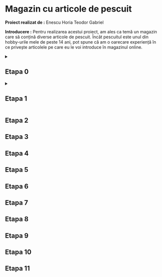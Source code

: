 # Magazin cu articole de pescuit

**Proiect realizat de :** Enescu Horia Teodor Gabriel

**Introducere :** Pentru realizarea acestui proiect, am ales ca temă un magazin care să conțină diverse articole de pescuit. Încât pescuitul este unul din hobby-urile mele de peste 14 ani, pot spune că am o oarecare experiență în ce privește articolele pe care eu le voi introduce în magazinul online.

 <details>
 <summary>
   
## Etapa 0

</summary>

  Magazinul online propus de mine va avea atât momeli, cât și articole necesare pescuitului sportiv. Așadar, vor exista 2 categorii : momeli și produse. Din aceste categorii rezultă și subcategoriile care au legătură cu denumirea articolului și firma care l-a confecționat. De exemplu, pentru momeli (mămăligă,porumb,nadă,etc) iar pentru produse (undiță,mulinetă,momitor,plumb,cârlig,etc). Aceste articole vor apărea toate într-o pagină principală, unde va fi afișat și stocul curent al fiecărui articol în parte, precum și prețul și eficiența acestuia. Prin eficiență mă refer la recomandările producătorului în ce privește utilizarea articolului, întrucât fiecare produs în parte este fabricat cu un singur scop, există de exemplu mămăligi care pot fi utilizate la o singură specie de pește. Pagina principală va avea și o opțiune de filtrare a produselor, deoarece cumpărătorul își dorește să cumpere un anume articol și poate nu este interesat să vadă toate ofertele propuse de site-ul meu.

**Paginile vor fi următoarele :**

-> pagina principală, unde cumpărătorul poate vedea toate sugestiile și va putea filtra rezultatele. <br>
-> o pagină care să conțină articolele în urma filtrării.<br>
-> o pagină de creare a unui cont, cu nume și parolă.<br>
-> o pagină de logare într-un cont deja existent folosind nume și parolă.<br>
-> o pagină numită “Coș de cumpărături” unde cumpărătorul va putea plasa comanda. Tot acolo va exista și un istoric cu obiectele pe care acesta le-a cumpărat în trecut. Cumpărătorul nu va putea plasa o comandă dacă nu are un cont.

*Opțional, dacă îmi rămâne timp, doresc să fac și o pagină de feedback. Acolo cumpărătorul poate oferi feedback cu stele de la 1 la 5 pentru un anume articol.*

**Cuvinte cheie pentru pagina principală :**

undiță, lansetă, cârlig, nailon, momitor, plumb, opritor, mulinetă, scaun, umbrelă, suport, mămăligă, nadă, stoc, preț, eficiență, informații.

**Cuvinte cheie pentru pagina de creare cont :**

user, parolă, creare cont

**Cuvinte cheie pentru pagina de logare :**

user, parolă, login

**Cuvinte cheie pentru pagina care conține rezultatele filtrate :**

undiță, lansetă, cârlig, nailon, momitor, plumb, opritor, mulinetă, scaun, umbrelă, suport, mămăligă, nadă, stoc, preț, eficiență, informații

**Cuvinte cheie pentru pagina “Coș de cumpărături” :**

undiță, lansetă, cârlig, nailon, momitor, plumb, opritor, mulinetă, scaun, umbrelă, suport, mămăligă, nadă, istoric, livrare, dată livrare, preț, plasare comandă, preț, cumpărare, contul meu.

**Cuvinte cheie pentru pagina de feedback :**

undiță, lansetă, cârlig, nailon, momitor, plumb, opritor, mulinetă, scaun, umbrelă, suport, mămăligă, nadă, feedback, stele, mulțumit/nemulțumit.

**Site-uri similare :**

https://www.totalfishing.ro/

*Pro : Produsele sunt afișate într-un mod similar cu planul meu de implementare al proiectului. Fiecare produs are și stoc, preț și feedback. Are și opțiune de filtrare.*

*Contra : Pagina principală mi se pare că este mult prea încărcată, sunt adeptul unei implementări mai simple.*

https://marelepescar.ro/

*Pro : Îmi place sistemul de filtrare propus de acest site, se aseamănă cu cel la care mă gandesc și eu.*

*Contra : La fel ca la site-ul anterior, sunt prea multe informații, iar pentru a ajunge la recomandări trebuie dat scroll.*

https://www.fishingmall.ro/

*Pro : Este un site simplist, și după mine chiar eficient și atrăgător, personal așa văd și implementarea site-ului meu.*

*Contra : Site-ul este în doar 2 culori, alb și albastru, iar eu personal doresc un site în mai multe culori, să fie mai modern.*

https://fisela.ro/

*Pro : site realizat în 4 culori, ceea ce îl face din punctul meu de vedere modern și atrăgător. Mai mult decât atât, site-ul conține opțiune de autentificare/logare, precum și un Coș de cumpărături, dorite de mine în implementarea proiectului.*

*Contra : Nu îmi place bara neagră de informații, e mult prea mare. De asemenea, sugestiile le-aș insera în partea dreaptă a paginii, nu în mijlocul acesteia.*

</details>

<details>
 <summary>
  
## Etapa 1
</summary>

# Cerințe
Creați prima pagină a site-ului (doar prima pagină; fără stilizare încă, fiindcă veți primi taskuri legate de acest aspect). Puteți pune în această pagină text care va fi mutat în alte pagini, mai târziu, dar nu faceți încă mai multe pagini fiindcă le vom genera prin Node! La prezentare vă rog să aveți pentru fiecare task notată linia din program la care l-ați rezolvat ca să nu dureze prezentarea mai mult de 3-4 minute. 
Creați un folder al proiectului care va cuprinde toate fisierele necesare site-ului vostru. Creați în el un fisier  numit index.html. Deschideți acest fișier cu un editor de text care marchează sintaxa. Adăugați în fișier doctype și setați limba documentului în tagul html
Adaugati un title corespunzător conținutului textului. Folosiți 4 taguri meta relevante pentru a specifica: charset-ul, autorul, cuvintele cheie, descrierea.
Creați un folder (de exemplu numit "resurse") care va conține toate fișierele folosite de site, dar care nu sunt pagini html (de exemplu imagini, fisiere de stilizare etc). In el creati un folder numit ico. Adaugati un favicon relevant pentru temă. Folosiți https://realfavicongenerator.net pentru a genera toate dimensiunile necesare de favicon și codul compatibil pentru diversele browsere și sisteme de operare. Pentru favicon transparent, trebuie sa setati si o culoare a tile-ului (de background), care trebuie specificata și în tagul meta: <meta name="msapplication-TileColor" content="...culoarea aleasa de voi...">
Împărțiți body-ul în header, main, footer.
În header faceți un sistem de navigare ca în curs (nav cu listă neordonată de linkuri), cu opțiuni  principale (care vor reprezenta paginile site-ului) și secundare (pentru opțiunea "Acasă", adică pagina principală, subopțiunile vor cuprinde linkuri către secțiunile paginii, care vor avea id-uri relevante). Folosiți în header h1 pentru titlul site-ului. 
Folosiți minim un tag dintre: section, article, aside. Trebuie să existe măcar un caz de taguri de secționare imbricate (secțiune în secțiune). Puneți headingul cu nivelul corespunzător nivelului imbricării. Atenție, nu folosim headinguri decât ca titluri pentru tagurile de secționare. Observație: nivelul headingului trebuie să corespundă nivelului de imbricare a secțiunii (de exemplu un tag de secționare aflat direct în body  are titlul scris cu h2, dar un tag de sectionare aflat intr-un tag de secționare care la rândul lui se află în body, va avea titlul scris cu h3
În cadrul secțiunilor folosiți minim 2 taguri dintre următoare taguri de grupare: p, ol, ul, blockquote, dl
Adăugați în pagină o imagine cu descriere, folosind figure și figcaption. Pe ecran mic (mobil) trebuie să se încarce o variantă mai redusă în dimensiune (bytes) a imaginii, pe tabletă o variantă medie, iar pe ecran mare varianta cea mai mare a imaginii. Folosiți un editor grafic pentru cropping și redimensionare pentru a obține cele 3 variante de imagini.
Textul trebuie să conțină toate cuvintele cheie identificate pentru pagina curentă. Puteți găsi mai multe sintagme cheie pe care le puteți folosi, cu https://www.wordtracker.com/  sau https://app.neilpatel.com/en/ubersuggest/keyword_ideas
Acestea trebuie să apară de mai multe ori în pagină, în taguri relevante.
În cadrul textului îndepliniți 3 dintre cerințele de mai jos, la alegere:
marcați cuvintele și sintagmele cheie cu ajutorul tagului b
marcați textul idiomatic (termeni științifici, în altă limbă, termeni tehnici, de jargon, etc) cu tagul i
marcați textul de atenționare cu strong
marcați textul accentuat cu em
marcați textul șters (corectat sau care nu mai e relevant) cu tagul s și textul inserat în loc cu tagul ins
marcați o abreviere cu abbr și cu atributul title specificați sintagma abreviată
marcați un termen definit cu dfn
marcați un citat cu tagul q
Creați următoarele linkuri speciale: 
un link extern (va fi in continutul paginii, nu in meniu, va face referire la alt site si se va deschide in fereastră nouă)
un link în footer către începutul paginii,
minim două linkuri care se deschid într-un iframe (se poate face ca în exemplul de curs, linkuri care deschid videoclipuri relevante de pe youtube în iframe). Atentie nu e vorba de src-ul iframe-ului ce de taguri <a> care la click se deschid in iframe. Iframe-ul va contine in mod default una dintre resursele specificate in linkuri
Un link de tip download
Creați în pagină mai multe zone de details și summary. Pot fi întrebări frecvente, pot fi niște oferte pentru care afișăm titlul și utilizatorul le deschide pe cele care îl interesează, pot fi secțiuni explicative etc.
În footer se vor adăuga cu ajutorul tagului address informații de contact:
telefon fictiv, marcat cu tagul <a> si URI Scheme-ul corespunzător
adresă fictivă care la click deschide o locatie pe Google Maps (locatia in mod normal ar corespunde cu adresa dar voi veti pune drept locatie in maps, Facultatea de Matematica si Informatica)
e-mail fictiv, marcat cu tagul <a> si URI Scheme-ul corespunzător în href
Link care deschide o aplicatie de comunicare precum skype sau whatsapp pentru chat
În footer se va adăuga informație de copyright, folosind tagul small, simbolul specific de copyright cu codul html necesar (forma &cod;) și data creării paginii scrisă în limba română și pusă în tagul time cu atributul datetime corespunzător. 
Pagina trebuie sa fie valida din punct de vedere sintactic. Deci verificati cu validatorul html. Validatorul va fi pregătit într-un tab, la prezentare, și pagina se va valida pe loc.

# Rezolvări

</details>

## Etapa 2

## Etapa 3

## Etapa 4

## Etapa 5

## Etapa 6

## Etapa 7

## Etapa 8

## Etapa 9

## Etapa 10

## Etapa 11
